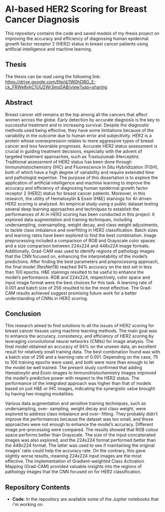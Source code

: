 # AI-based HER2 Scoring for Breast Cancer Diagnosis

This repository contains the code and saved models of my thesis project on improving the accuracy and efficiency of diagnosing human epidermal growth factor receptor 2 (HER2) status in breast cancer patients using artificial intelligence and machine learning.

## Thesis
The thesis can be read using the following link: https://drive.google.com/file/d/1W0hDBG_E-ck_FRWe8vkC1UU2Wr3mq5AB/view?usp=sharing

## Abstract

Breast cancer still remains at the top among all the cancers that affect women across the globe. Early detection by accurate diagnosis is the key to successful treatment and to increasing survival. Despite the diagnostic methods used being effective, they have some limitations because of the variability in the outcome due to human error and subjectivity. HER2 is a protein whose overexpression relates to more aggressive types of breast cancer and less favorable prognoses. Accurate HER2 status assessment is crucial in guiding treatment decisions, especially with the advent of targeted treatment approaches, such as Trastuzumab (Herceptin). Traditional assessment of HER2 status has been done through Immunohistochemistry (IHC) and Fluorescence In Situ Hybridization (FISH), both of which have a high degree of variability and require extended time and pathologist expertise. The purpose of this dissertation is to explore the application of artificial intelligence and machine learning to improve the accuracy and efficiency of diagnosing human epidermal growth factor receptor 2 (HER2) status for breast cancer patients. Moreover, in this research, the utility of Hematoxylin & Eosin (H&E) stainings for AI-driven HER2 scoring is analyzed. An empirical study using a public dataset testing several deep learning approaches and techniques to establish the performances of AI in HER2 scoring has been conducted in this project. It explored data augmentation and training techniques, including undersampling, oversampling, weight decay, and class weight adjustments, to tackle class imbalance and overfitting in HER2 classification. Batch sizes and learning rates have been explored to find the best combination. Image preprocessing included a comparison of RGB and Grayscale color spaces and a size comparison between 224x224 and 448x224 image formats. Additionally, Grad-CAM was used to identify regions of pathology images that the CNN focused on, enhancing the interpretability of the model’s predictions. After finding the best parameters and preprocessing approach, the final model (ResNet18) reached 94% accuracy on the test set in less than 100 epochs. H&E stainings resulted to be useful to enhance the model’s performance. RGB and 224x224, respectively, color space and input image format were the best choices for this task. A learning rate of 0.001 and batch size of 256 resulted to be the most effective. The Grad-CAM results achieved suggest promising future work for a better understanding of CNNs in HER2 scoring.


## Conclusion

This research aimed to find solutions to all the issues of HER2 scoring for breast cancer tissues using machine learning methods. The main goal was to enhance the accuracy, consistency, and efficiency of HER2 scoring by leveraging convolutional neural networks (CNNs) for image analysis. The final model obtained an accuracy of 94% on the unseen data, an excellent result for relatively small training data. The best combination found was with a batch size of 256 and a learning rate of 0.001. Depending on the case, 75 to 100 training epochs were used, and both were more than enough to let the model be well trained. The present study confirmed that
adding Hematoxylin and Eosin images to Immunohistochemistry images improved the model’s predictive power with respect to the HER2 status. The performance of the integrated approach was higher than that of models based on just H&E or IHC images, indicating the synergistic value brought by having two imaging modalities.

Various data augmentation and sensitive training techniques, such as undersampling, over- sampling, weight decay and class weight, were explored to address class imbalance and over- fitting. They probably didn’t improve the performances because the dataset was too small, and those approaches were not enough to enhance the model’s accuracy. Different image pre-processing were compared. The results showed that RGB colour space performs better than Grayscale. The size of the input concatenated images was also explored, and the 224x224 format performed better than the 448x224 format. The latter was used to see if maintaining the original images’ ratio could help the accuracy rate. On the contrary, this gave slightly worse results, meaning 224x224 input images are the most effective.
The implementation of Gradient-weighted Class Activation Mapping (Grad-CAM) provided valuable insights into the regions of pathology images that the CNN focused on for HER2 classification.

## Repository Contents

- **Code**: In the repository are available some of the Jupiter notebooks that i'm working on.




